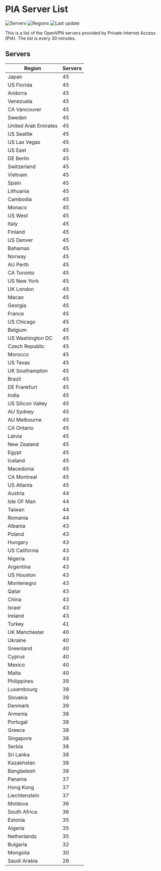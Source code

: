 # PIA Server List

![Servers](https://img.shields.io/badge/servers-4,104-blue) ![Regions](https://img.shields.io/badge/regions-97-blue) ![Last update](https://img.shields.io/badge/last_updated-Thu_Mar_27_21:28:43_UTC_2025-blue)

This is a list of the OpenVPN servers provided by Private Internet Access (PIA). The list is every 30 minutes.

## Servers
| Region               | Servers |
|----------------------|---------|
| Japan | 45 |
| US Florida | 45 |
| Andorra | 45 |
| Venezuela | 45 |
| CA Vancouver | 45 |
| Sweden | 45 |
| United Arab Emirates | 45 |
| US Seattle | 45 |
| US Las Vegas | 45 |
| US East | 45 |
| DE Berlin | 45 |
| Switzerland | 45 |
| Vietnam | 45 |
| Spain | 45 |
| Lithuania | 45 |
| Cambodia | 45 |
| Monaco | 45 |
| US West | 45 |
| Italy | 45 |
| Finland | 45 |
| US Denver | 45 |
| Bahamas | 45 |
| Norway | 45 |
| AU Perth | 45 |
| CA Toronto | 45 |
| US New York | 45 |
| UK London | 45 |
| Macao | 45 |
| Georgia | 45 |
| France | 45 |
| US Chicago | 45 |
| Belgium | 45 |
| US Washington DC | 45 |
| Czech Republic | 45 |
| Morocco | 45 |
| US Texas | 45 |
| UK Southampton | 45 |
| Brazil | 45 |
| DE Frankfurt | 45 |
| India | 45 |
| US Silicon Valley | 45 |
| AU Sydney | 45 |
| AU Melbourne | 45 |
| CA Ontario | 45 |
| Latvia | 45 |
| New Zealand | 45 |
| Egypt | 45 |
| Iceland | 45 |
| Macedonia | 45 |
| CA Montreal | 45 |
| US Atlanta | 45 |
| Austria | 44 |
| Isle OF Man | 44 |
| Taiwan | 44 |
| Romania | 44 |
| Albania | 43 |
| Poland | 43 |
| Hungary | 43 |
| US California | 43 |
| Nigeria | 43 |
| Argentina | 43 |
| US Houston | 43 |
| Montenegro | 43 |
| Qatar | 43 |
| China | 43 |
| Israel | 43 |
| Ireland | 43 |
| Turkey | 41 |
| UK Manchester | 40 |
| Ukraine | 40 |
| Greenland | 40 |
| Cyprus | 40 |
| Mexico | 40 |
| Malta | 40 |
| Philippines | 39 |
| Luxembourg | 39 |
| Slovakia | 39 |
| Denmark | 39 |
| Armenia | 38 |
| Portugal | 38 |
| Greece | 38 |
| Singapore | 38 |
| Serbia | 38 |
| Sri Lanka | 38 |
| Kazakhstan | 38 |
| Bangladesh | 38 |
| Panama | 37 |
| Hong Kong | 37 |
| Liechtenstein | 37 |
| Moldova | 36 |
| South Africa | 36 |
| Estonia | 35 |
| Algeria | 35 |
| Netherlands | 35 |
| Bulgaria | 32 |
| Mongolia | 30 |
| Saudi Arabia | 26 |